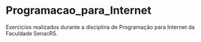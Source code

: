 # Programacao_para_Internet
Exercicios realizados durante a disciplina de Programação para Internet da Faculdade SenacRS.

